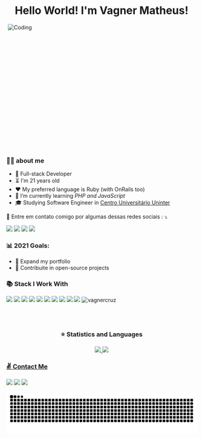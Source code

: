 <p align="left">
<h1 align ="center">Hello World! I'm Vagner Matheus!</h1>
<img alt="Coding" src="https://hermes.digitalinnovation.one/articles/cover/4781a19d-53f3-4f3d-8da0-51db7bd38889.gif" align="right" height="350" width="500" align="right"/>



### 👨‍🦱  about me ###
- 🤖 Full-stack Developer
- ⏳  I'm 21 years old
- ❤️  My preferred language is Ruby (with OnRails too)
- 🌱  I’m currently learning *PHP and JavaScript*
- 🎓 Studying Software Engineer in [Centro Universitário Uninter](https://www.uninter.com/)

<p align="left">
  💌 Entre em contato comigo por algumas dessas redes sociais : ⤵️
</p>

<p align="left">
  <a href="mailto:vagnerdacruz48@gmail.com" alt="Gmail">
  <img src="https://img.shields.io/badge/-Gmail-FF0000?style=flat-square&labelColor=FF0000&logo=gmail&logoColor=white&link=LINK-DO-SEU-EMAIL" /></a>

  <a href="https://www.linkedin.com/in/vagner-matheus/" alt="Linkedin">
  <img src="https://img.shields.io/badge/-Linkedin-0e76a8?style=flat-square&logo=Linkedin&logoColor=white&link=LINK-DO-SEU-LINKEDIN" /></a>

  <a href="https://api.whatsapp.com/send?phone=46999423140&text=Olá!%20eusou%20o%20vagner" alt="WhatsApp">
  <img src="https://img.shields.io/badge/-WhatsApp-25d366?style=flat-square&labelColor=25d366&logo=whatsapp&logoColor=white&link=API-DO-SEU-WHATSAPP"/></a>

  <a href="https://www.instagram.com/vag.matheus/" alt="Instagram">
  <img src="https://img.shields.io/badge/-Instagram-DF0174?style=flat-square&labelColor=DF0174&logo=instagram&logoColor=white&link=LINK-DO-SEU-INSTAGRAM"/></a>
</p>  

### 📊  2021 Goals:
   - 📂  Expand my portfolio
   - 🤝  Contribuite in open-source projects
<p/>


### 📚  Stack I Work With

<p align="left">
  <img src="https://img.shields.io/badge/javascript-F7DF1E.svg?&style=for-the-badge&logo=javascript&logoColor=white" height="25"/>
  <img src="https://img.shields.io/badge/VS%20Code-007ACC.svg?&style=for-the-badge&logo=visual-studio-code&logoColor=white" height="25"/>
  <img src="https://img.shields.io/badge/opera-FF1B2D.svg?&style=for-the-badge&logo=opera&logoColor=white" height="25"/>
  <img src ="https://img.shields.io/badge/php-%23777BB4.svg?style=for-the-badge&logo=php&logoColor=white" height ="25"/>
  <img src="https://img.shields.io/badge/ruby-%23CC342D.svg?style=for-the-badge&logo=ruby&logoColor=white" height="25"/>
  <img src ="https://img.shields.io/badge/laravel-%23FF2D20.svg?style=for-the-badge&logo=laravel&logoColor=white" height="25"/>
  <img src="https://img.shields.io/badge/html-FC490B?&style=for-the-badge&logo=html5&logoColor=white" height="25"/>
  <img src="https://img.shields.io/badge/css-264DE4?style=for-the-badge&logo=css3&logoColor=white" height="25"/>
  <img src="https://img.shields.io/badge/git-F05033?style=for-the-badge&logo=git&logoColor=white" height="25"/>
  <img src="https://img.shields.io/badge/github-171516?style=for-the-badge&logo=github&logoColor=white" height="25"/>
  <img src="https://komarev.com/ghpvc/?username=vagnercruz&color=green" alt="vagnercruz" /> 
</p>

 <br/><br/>
 
 
 
 
<div> 
 <h3 align="center">⭐  Statistics and Languages</h3>

 <p align="center"> 
     <a href="https://github.com/vagnercruz">
     <img height="180em" src="https://github-readme-stats.vercel.app/api?username=vagnercruz&show_icons=true&theme=dark&include_all_commits=true&count_private=true"/>
     <img height="180em" src="https://github-readme-stats.vercel.app/api/top-langs/?username=vagnercruz&layout=compact&langs_count=7&theme=dark"/>
</p>
<p align="left">
   <h3>     ✌️ Contact Me     </h3>
  <a href="https://www.youtube.com/channel/UCGt5K84ivNT-s2IzTMINuSg" target="_blank"><img src="https://img.shields.io/badge/YouTube-FF0000?style=for-the-badge&logo=youtube&logoColor=white" target="_blank"></a>
  <a href="https://www.instagram.com/vag.matheus/" target="_blank"><img src="https://img.shields.io/badge/-Instagram-%23E4405F?style=for-the-badge&logo=instagram&logoColor=white" target="_blank"></a>
  <a href="https://www.twitch.tv/vagmendino" target="_blank"><img src="https://img.shields.io/badge/Twitch-9146FF?style=for-the-badge&logo=twitch&logoColor=white" target="_blank"></a>
</p>
</div>

![Snake animation](https://github.com/vagnercruz/vagnercruz/blob/output/github-contribution-grid-snake.svg)
